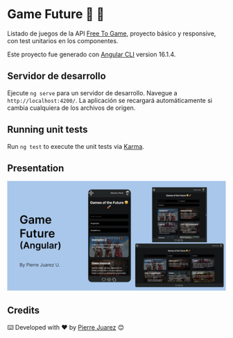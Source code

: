 # Game Future 🤩 🚀

Listado de juegos de la API [Free To Game](https://www.freetogame.com/api/games), proyecto básico y responsive, con test unitarios en los componentes.

Este proyecto fue generado con [Angular CLI](https://github.com/angular/angular-cli) version 16.1.4.
## Servidor de desarrollo

Ejecute `ng serve` para un servidor de desarrollo. Navegue a `http://localhost:4200/`. La aplicación se recargará automáticamente si cambia cualquiera de los archivos de origen.
## Running unit tests

Run `ng test` to execute the unit tests via [Karma](https://karma-runner.github.io).

## Presentation

![Desktop Version](./src/assets/presentation.png?raw=true "Presentation")

## Credits

⌨️ Developed with ♥️ by [Pierre Juarez](https://www.linkedin.com/in/pierre-juarez/) 😊